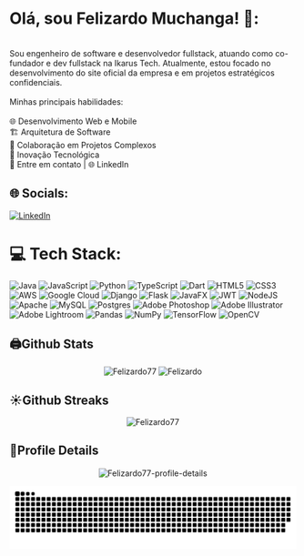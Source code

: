 # Olá, sou Felizardo Muchanga! 👋:
<br>Sou engenheiro de software e desenvolvedor fullstack, atuando como co-fundador e dev fullstack na Ikarus Tech. Atualmente, estou focado no desenvolvimento do site oficial da empresa e em projetos estratégicos confidenciais.<br><br>Minhas principais habilidades:<br><br>🌐 Desenvolvimento Web e Mobile<br>🏗️ Arquitetura de Software<br>🤝 Colaboração em Projetos Complexos<br>🚀 Inovação Tecnológica<br>📧 Entre em contato | 🌐 LinkedIn
## 🌐 Socials:
[![LinkedIn](https://img.shields.io/badge/LinkedIn-%230077B5.svg?logo=linkedin&logoColor=white)](https://linkedin.com/in/felizardo77) 

# 💻 Tech Stack:
![Java](https://img.shields.io/badge/java-%23ED8B00.svg?style=for-the-badge&logo=openjdk&logoColor=white) ![JavaScript](https://img.shields.io/badge/javascript-%23323330.svg?style=for-the-badge&logo=javascript&logoColor=%23F7DF1E) ![Python](https://img.shields.io/badge/python-3670A0?style=for-the-badge&logo=python&logoColor=ffdd54) ![TypeScript](https://img.shields.io/badge/typescript-%23007ACC.svg?style=for-the-badge&logo=typescript&logoColor=white) ![Dart](https://img.shields.io/badge/dart-%230175C2.svg?style=for-the-badge&logo=dart&logoColor=white) ![HTML5](https://img.shields.io/badge/html5-%23E34F26.svg?style=for-the-badge&logo=html5&logoColor=white) ![CSS3](https://img.shields.io/badge/css3-%231572B6.svg?style=for-the-badge&logo=css3&logoColor=white) ![AWS](https://img.shields.io/badge/AWS-%23FF9900.svg?style=for-the-badge&logo=amazon-aws&logoColor=white) ![Google Cloud](https://img.shields.io/badge/GoogleCloud-%234285F4.svg?style=for-the-badge&logo=google-cloud&logoColor=white) ![Django](https://img.shields.io/badge/django-%23092E20.svg?style=for-the-badge&logo=django&logoColor=white) ![Flask](https://img.shields.io/badge/flask-%23000.svg?style=for-the-badge&logo=flask&logoColor=white) ![JavaFX](https://img.shields.io/badge/javafx-%23FF0000.svg?style=for-the-badge&logo=javafx&logoColor=white) ![JWT](https://img.shields.io/badge/JWT-black?style=for-the-badge&logo=JSON%20web%20tokens) ![NodeJS](https://img.shields.io/badge/node.js-6DA55F?style=for-the-badge&logo=node.js&logoColor=white) ![Apache](https://img.shields.io/badge/apache-%23D42029.svg?style=for-the-badge&logo=apache&logoColor=white) ![MySQL](https://img.shields.io/badge/mysql-4479A1.svg?style=for-the-badge&logo=mysql&logoColor=white) ![Postgres](https://img.shields.io/badge/postgres-%23316192.svg?style=for-the-badge&logo=postgresql&logoColor=white) ![Adobe Photoshop](https://img.shields.io/badge/adobe%20photoshop-%2331A8FF.svg?style=for-the-badge&logo=adobe%20photoshop&logoColor=white) ![Adobe Illustrator](https://img.shields.io/badge/adobe%20illustrator-%23FF9A00.svg?style=for-the-badge&logo=adobe%20illustrator&logoColor=white) ![Adobe Lightroom](https://img.shields.io/badge/Adobe%20Lightroom-31A8FF.svg?style=for-the-badge&logo=Adobe%20Lightroom&logoColor=white) ![Pandas](https://img.shields.io/badge/pandas-%23150458.svg?style=for-the-badge&logo=pandas&logoColor=white) ![NumPy](https://img.shields.io/badge/numpy-%23013243.svg?style=for-the-badge&logo=numpy&logoColor=white) ![TensorFlow](https://img.shields.io/badge/TensorFlow-%23FF6F00.svg?style=for-the-badge&logo=TensorFlow&logoColor=white) ![OpenCV](https://img.shields.io/badge/opencv-%23white.svg?style=for-the-badge&logo=opencv&logoColor=white)

## <summary><b>🖨️Github Stats</b></summary>

<p align="center"><img height="180em" src="https://github-readme-stats.vercel.app/api?username=Felizardo77&hide_border=true&count_private=true&show_icons=true&theme=tokyonight" alt="Felizardo77" align = "center"/>
<img height="180em" src="https://github-readme-stats.vercel.app/api/top-langs?username=Felizardo77&show_icons=true&locale=en&layout=compact&hide_border=true&theme=tokyonight" alt="Felizardo" align = "center"/></p>

## <summary><b>☀️Github Streaks</b></summary>

<p align="center"><img src="https://github-readme-streak-stats.herokuapp.com?username=Felizardo77&theme=tokyonight&hide_border=true&date_format=M%20j%5B%2C%20Y%5D&stroke=060822&ring=2A06DD&fire=FFBF29&currStreakNum=FF4499" alt="Felizardo77" />
</p>

## <summary><b>👀Profile Details</b></summary>

<p align="center"><img height="180em" src="https://github-profile-summary-cards.vercel.app/api/cards/profile-details?username=Felizardo77&theme=github_dark" alt="Felizardo77-profile-details" align = "center"/></p>

![snake gif](https://github.com/Felizardo77/Felizardo77/blob/output/github-snake-dark.svg)

